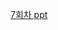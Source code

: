 [7회차 ppt](https://www.canva.com/design/DAGdCvPK0go/epl0_7mqtfZrpn97XyPpyw/view?utm_content=DAGdCvPK0go&utm_campaign=designshare&utm_medium=link2&utm_source=uniquelinks&utlId=h3a318cae6e)
